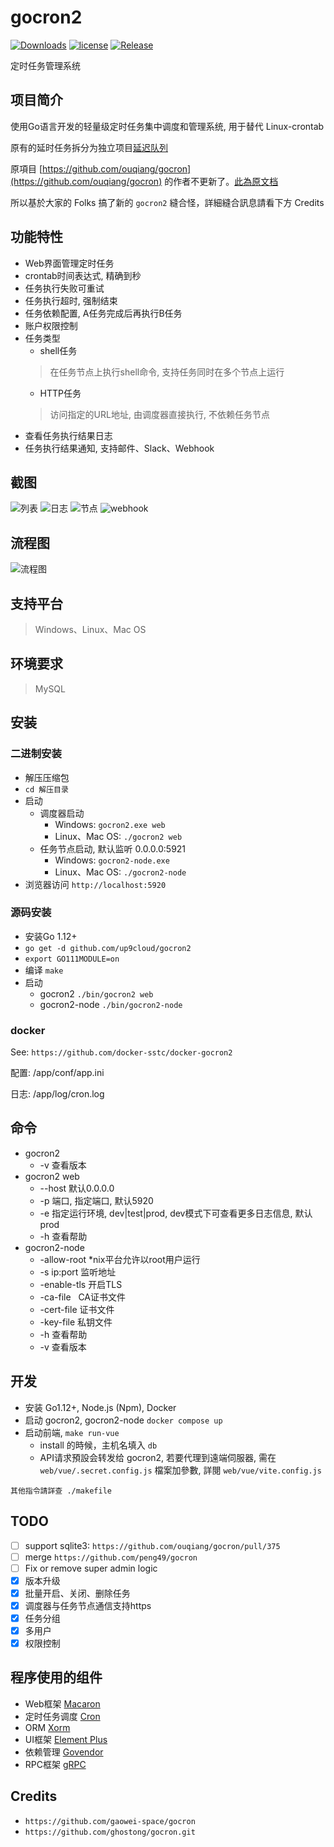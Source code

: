 # gocron2

[![Downloads](https://img.shields.io/github/downloads/up9cloud/gocron2/total.svg)](https://github.com/up9cloud/gocron2/releases)
[![license](https://img.shields.io/github/license/mashape/apistatus.svg?maxAge=2592000)](https://github.com/up9cloud/gocron2/blob/master/LICENSE)
[![Release](https://img.shields.io/github/release/up9cloud/gocron2.svg?label=Release)](https://github.com/up9cloud/gocron2/releases)

定时任务管理系统

## 项目简介

使用Go语言开发的轻量级定时任务集中调度和管理系统, 用于替代 Linux-crontab

原有的延时任务拆分为独立项目[延迟队列](https://github.com/ouqiang/delay-queue)

原項目 [https://github.com/ouqiang/gocron](https://github.com/ouqiang/gocron) 的作者不更新了。[此為原文档](https://github.com/up9cloud/gocron2/wiki)

所以基於大家的 Folks 搞了新的 `gocron2` 縫合怪，詳細縫合訊息請看下方 Credits

## 功能特性

- Web界面管理定时任务
- crontab时间表达式, 精确到秒
- 任务执行失败可重试
- 任务执行超时, 强制结束
- 任务依赖配置, A任务完成后再执行B任务
- 账户权限控制
- 任务类型
  - shell任务
  > 在任务节点上执行shell命令, 支持任务同时在多个节点上运行
  - HTTP任务
  > 访问指定的URL地址, 由调度器直接执行, 不依赖任务节点
- 查看任务执行结果日志
- 任务执行结果通知, 支持邮件、Slack、Webhook

## 截图

![列表](https://user-images.githubusercontent.com/10205742/184531121-f5faa1a9-4d13-4132-a96d-848375765cda.jpg)
![日志](https://user-images.githubusercontent.com/10205742/184531126-0f159cda-8774-4185-9132-194e66cd5d3c.jpg)
![节点](https://user-images.githubusercontent.com/10205742/184531128-7a9a07a9-cac2-4dea-a37a-5cb57479a528.jpg)
![webhook](https://user-images.githubusercontent.com/10205742/184531159-582fd407-bed1-4ed4-a469-e8b9d5af67cb.jpg)

## 流程图

![流程图](https://raw.githubusercontent.com/up9cloud/gocron2/master/assets/screenshot/scheduler.png)

## 支持平台

> Windows、Linux、Mac OS

## 环境要求

> MySQL

## 安装

### 二进制安装

- 解压压缩包  
- `cd 解压目录`
- 启动
  - 调度器启动
    - Windows: `gocron2.exe web`
    - Linux、Mac OS:  `./gocron2 web`
  - 任务节点启动, 默认监听 0.0.0.0:5921
    - Windows:  `gocron2-node.exe`
    - Linux、Mac OS:  `./gocron2-node`
- 浏览器访问 `http://localhost:5920`

### 源码安装

- 安装Go 1.12+
- `go get -d github.com/up9cloud/gocron2`
- `export GO111MODULE=on`
- 编译 `make`
- 启动
  - gocron2 `./bin/gocron2 web`
  - gocron2-node `./bin/gocron2-node`

### docker

See: `https://github.com/docker-sstc/docker-gocron2`

配置: /app/conf/app.ini

日志: /app/log/cron.log

## 命令

- gocron2
  - -v 查看版本
- gocron2 web
  - --host 默认0.0.0.0
  - -p 端口, 指定端口, 默认5920
  - -e 指定运行环境, dev|test|prod, dev模式下可查看更多日志信息, 默认prod
  - -h 查看帮助
- gocron2-node
  - -allow-root *nix平台允许以root用户运行
  - -s ip:port 监听地址
  - -enable-tls 开启TLS
  - -ca-file   CA证书文件
  - -cert-file 证书文件
  - -key-file  私钥文件
  - -h 查看帮助
  - -v 查看版本

## 开发

- 安装 Go1.12+, Node.js (Npm), Docker
- 启动 gocron2, gocron2-node `docker compose up`
- 启动前端, `make run-vue`
  - install 的時候，主机名填入 `db`
  - API请求預設会转发给 gocron2, 若要代理到遠端伺服器, 需在 `web/vue/.secret.config.js` 檔案加參數, 詳閱 `web/vue/vite.config.js`

`其他指令請詳查 ./makefile`

## TODO

- [ ] support sqlite3: `https://github.com/ouqiang/gocron/pull/375`
- [ ] merge `https://github.com/peng49/gocron`
- [ ] Fix or remove super admin logic
- [x] 版本升级
- [x] 批量开启、关闭、删除任务
- [x] 调度器与任务节点通信支持https
- [x] 任务分组
- [x] 多用户
- [x] 权限控制

## 程序使用的组件

- Web框架 [Macaron](http://go-macaron.com/)
- 定时任务调度 [Cron](https://github.com/robfig/cron)
- ORM [Xorm](https://github.com/go-xorm/xorm)
- UI框架 [Element Plus](https://element-plus.org)
- 依赖管理 [Govendor](https://github.com/kardianos/govendor)
- RPC框架 [gRPC](https://github.com/grpc/grpc)

## Credits

- `https://github.com/gaowei-space/gocron`
- `https://github.com/ghostong/gocron.git`

